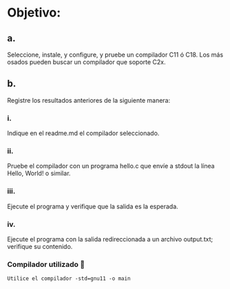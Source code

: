 # Objetivo: 
## a.
Seleccione, instale, y configure, y pruebe un compilador C11 ó C18. Los más osados pueden buscar un compilador que soporte C2x.
## b. 
Registre los resultados anteriores de la siguiente manera:
### i. 
Indique en el readme.md el compilador seleccionado.
### ii. 
Pruebe el compilador con un programa hello.c que envíe a stdout la línea Hello, World! o similar.
### iii. 
Ejecute el programa y verifique que la salida es la esperada.
### iv. 
Ejecute el programa con la salida redireccionada a un archivo output.txt; verifique su contenido.

### Compilador utilizado 🔧
```
Utilice el compilador -std=gnu11 -o main
```
